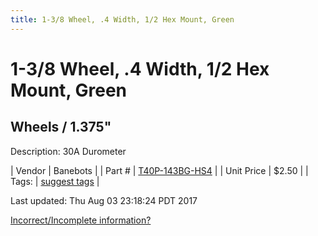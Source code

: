 ```yaml
---
title: 1-3/8 Wheel, .4 Width, 1/2 Hex Mount, Green
---
```


# 1-3/8 Wheel, .4 Width, 1/2 Hex Mount, Green
## Wheels / 1.375"
Description: 	30A Durometer 

| Vendor | Banebots | 
| Part # | [T40P-143BG-HS4](http://www.banebots.com/category/T40P-1375.html) | 
| Unit Price | $2.50 | 
| Tags: | [suggest tags](https://docs.google.com/forms/d/e/1FAIpQLSeWyY8v3RgOty-MyWmh9U0iivNYN_molChYyS-0U-o-kOAv_g/viewform) | 

Last updated: Thu Aug 03 23:18:24 PDT 2017

 [Incorrect/Incomplete information?](https://docs.google.com/forms/d/e/1FAIpQLSeWyY8v3RgOty-MyWmh9U0iivNYN_molChYyS-0U-o-kOAv_g/viewform)